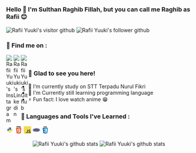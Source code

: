 ### Hello 👋 I'm Sulthan Raghib Fillah, but you can call me Raghib as Rafii 😊
<span>
  <img align="center" src="https://visitor-badge.laobi.icu/badge?page_id=SulthanRaghib.SulthanRaghib" alt="Rafii Yuuki's visitor github "/>
  <img align="center" src="https://img.shields.io/github/followers/SulthanRaghib?label=Follower&style=socialb" alt="Rafii Yuuki's follower github "/>
</span>

### 🤩 Find me on :
<a href="https://www.instagram.com/rafii_yuuki/">
  <img align="left" alt="Rafii Yuuki's Instagram" width="20px" src="https://cdn.jsdelivr.net/npm/simple-icons@v3/icons/instagram.svg" />
</a>
<a href="https://www.linkedin.com/in/sulthan-raghib-fillah-3a9973173/">
  <img align="left" alt="Rafii Yuuki's Linkedin" width="20px" src="https://cdn.jsdelivr.net/npm/simple-icons@v3/icons/linkedin.svg" />
</a>
<a href="https://github.com/SulthanRaghib">
  <img align="left" alt="Rafii Yuuki's Github" width="20px" src="https://cdn.jsdelivr.net/npm/simple-icons@v3/icons/github.svg" />
</a>

<br />

### 🤩 Glad to see you here!

- 🔭 I’m currently study on STT Terpadu Nurul Fikri
- 🌱 I'm Currently still learning programming language
- ⚡ Fun fact: I love watch anime 😁

### 🧰 Languages and Tools I've Learned :
<code><img height="20" src="https://raw.githubusercontent.com/github/explore/80688e429a7d4ef2fca1e82350fe8e3517d3494d/topics/python/python.png"></code>
<code><img height="20" src="https://raw.githubusercontent.com/github/explore/80688e429a7d4ef2fca1e82350fe8e3517d3494d/topics/html/html.png"></code>
<code><img height="20" src="https://raw.githubusercontent.com/github/explore/80688e429a7d4ef2fca1e82350fe8e3517d3494d/topics/javascript/javascript.png"></code>
<code><img height="20" src="https://raw.githubusercontent.com/github/explore/80688e429a7d4ef2fca1e82350fe8e3517d3494d/topics/php/php.png"></code>
<code><img height="20" src="https://raw.githubusercontent.com/github/explore/80688e429a7d4ef2fca1e82350fe8e3517d3494d/topics/css/css.png"></code>

<p align="center">
  <img align="center" src="https://github-readme-stats.vercel.app/api/top-langs/?username=SulthanRaghib&theme=outrun&layout=compact&hide" alt="Rafii Yuuki's github stats" />
  <img align="center" src="https://github-readme-stats.vercel.app/api?username=SulthanRaghib&show_icons=true&theme=outrun" alt="Rafii Yuuki's github stats"/>
</p>

<!--
**SulthanRaghib/SulthanRaghib** is a ✨ _special_ ✨ repository because its `README.md` (this file) appears on your GitHub profile.

Here are some ideas to get you started:

- 🔭 I’m currently working on ...
- 🌱 I’m currently learning ...
- 👯 I’m looking to collaborate on ...
- 🤔 I’m looking for help with ...
- 💬 Ask me about ...
- 📫 How to reach me: ...
- 😄 Pronouns: ...
- ⚡ Fun fact: ...
-->

